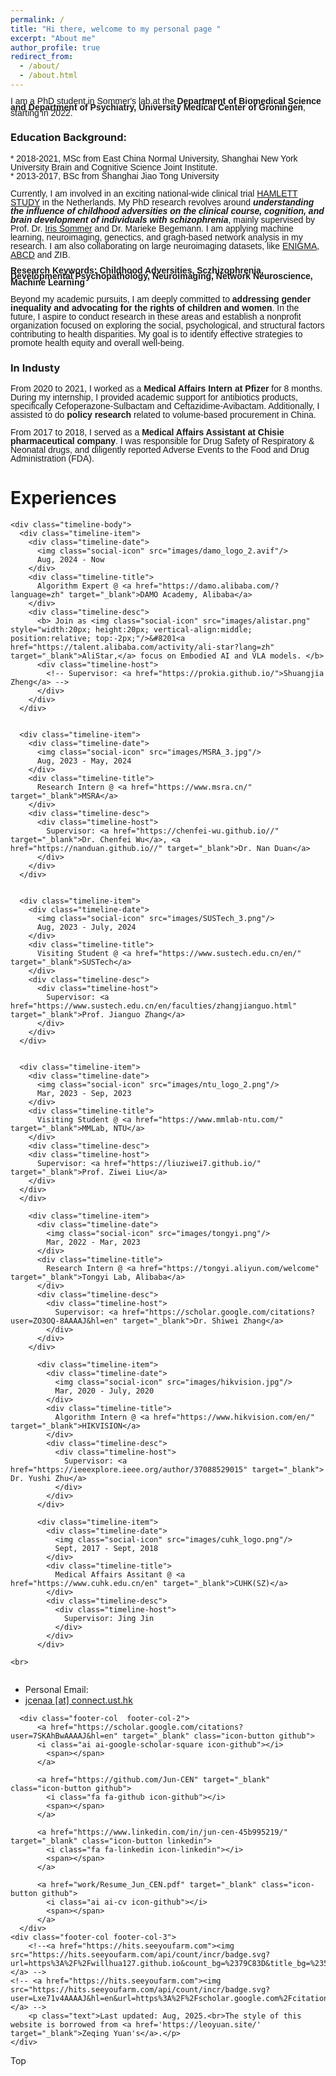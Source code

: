 ```yaml
---
permalink: /
title: "Hi there, welcome to my personal page "
excerpt: "About me"
author_profile: true
redirect_from: 
  - /about/
  - /about.html
---
```

<span style="font-size: 14px; font-family: 'Arial', sans-serif; line-height: 0.7;">I am a PhD student in Sommer's lab at the **Department of Biomedical Science and Department of Psychiatry, University Medical Center of Groningen**, starting in 2022.</span><br>
### Education Background:
<span style="font-size: 14px; font-family: 'Arial', sans-serif; line-height: 1.0;">* 2018-2021, MSc from East China Normal University, Shanghai New York University Brain and Cognitive Science Joint Institute. </span><br>
<span style="font-size: 14px; font-family: 'Arial', sans-serif; line-height: 1.0;">* 2013-2017, BSc from Shanghai Jiao Tong University</span><br>

<span style="font-size: 14px; font-family: 'Arial', sans-serif; line-height: 1.0;">Currently, I am involved in an exciting national-wide clinical trial [HAMLETT STUDY](https://trialsjournal.biomedcentral.com/articles/10.1186/s13063-019-3822-5) in the Netherlands. My PhD research revolves around ***understanding the influence of childhood adversities on the clinical course, cognition, and brain development of individuals with schizophrenia***, mainly supervised by Prof. Dr. [Iris Sommer](https://scholar.google.ca/citations?user=CVy4SaUAAAAJ&hl=en) and Dr. Marieke Begemann. I am applying machine learning, neuroimaging, genectics, and gragh-based network analysis in my research. I am also collaborating on large neuroimaging datasets, like [ENIGMA](https://enigma.ini.usc.edu/), [ABCD](https://abcdstudy.org/) and ZIB. </span><br>

<span style="font-size: 14px; font-family: 'Arial', sans-serif; line-height: 0.7;">**Research Keywords: Childhood Adversities, Sczhizophrenia, Developmental Psychopathology, Neuroimaging, Network Neuroscience, Machine Learning**</span><br>

<span style="font-size: 14px; font-family: 'Arial', sans-serif; line-height: 1.0;">Beyond my academic pursuits, I am deeply committed to **addressing gender inequality and advocating for the rights of children and women**. In the future, I aspire to conduct research in these areas and establish a nonprofit organization focused on exploring the social, psychological, and structural factors contributing to health disparities. My goal is to identify effective strategies to promote health equity and overall well-being.</span><br>

### In Industy

<span style="font-size: 14px; font-family: 'Arial', sans-serif; line-height: 1.0;">From 2020 to 2021, I worked as a **Medical Affairs Intern at Pfizer** for 8 months. During my internship, I provided academic support for antibiotics products, specifically Cefoperazone-Sulbactam and Ceftazidime-Avibactam. Additionally, I assisted to do **policy research** related to volume-based procurement in China.</span><br>


<span style="font-size: 14px; font-family: 'Arial', sans-serif; line-height: 1.0;">From 2017 to 2018, I served as a **Medical Affairs Assistant at Chisie pharmaceutical company**. I was responsible for Drug Safety of Respiratory & Neonatal drugs, and diligently reported Adverse Events to the Food and Drug Administration (FDA).</span><br>

<!-- <div class="wrapper"> -->
  <div id="timeline" class="timeline-brief">
    <h1 class="md-heading text-left">
      <i class="fa fa-tasks" aria-hidden="true"></i>
      Experiences
    </h1>
  
    <div class="timeline-body">
      <div class="timeline-item">
        <div class="timeline-date">
          <img class="social-icon" src="images/damo_logo_2.avif"/>
          Aug, 2024 - Now
        </div>
        <div class="timeline-title">
          Algorithm Expert @ <a href="https://damo.alibaba.com/?language=zh" target="_blank">DAMO Academy, Alibaba</a>
        </div>
        <div class="timeline-desc">
          <b> Join as <img class="social-icon" src="images/alistar.png" style="width:20px; height:20px; vertical-align:middle; position:relative; top:-2px;"/>&#8201<a href="https://talent.alibaba.com/activity/ali-star?lang=zh" target="_blank">AliStar,</a> focus on Embodied AI and VLA models. </b>
          <div class="timeline-host">
            <!-- Supervisor: <a href="https://prokia.github.io/">Shuangjia Zheng</a> -->
          </div>
        </div>
      </div>
  
      
      <div class="timeline-item">
        <div class="timeline-date">
          <img class="social-icon" src="images/MSRA_3.jpg"/>
          Aug, 2023 - May, 2024
        </div>
        <div class="timeline-title">
          Research Intern @ <a href="https://www.msra.cn/" target="_blank">MSRA</a>
        </div>
        <div class="timeline-desc">
          <div class="timeline-host">
            Supervisor: <a href="https://chenfei-wu.github.io//" target="_blank">Dr. Chenfei Wu</a>, <a href="https://nanduan.github.io//" target="_blank">Dr. Nan Duan</a>
          </div>
        </div>
      </div>
  
      
      <div class="timeline-item">
        <div class="timeline-date">
          <img class="social-icon" src="images/SUSTech_3.png"/>
          Aug, 2023 - July, 2024
        </div>
        <div class="timeline-title">
          Visiting Student @ <a href="https://www.sustech.edu.cn/en/" target="_blank">SUSTech</a>
        </div>
        <div class="timeline-desc">
          <div class="timeline-host">
            Supervisor: <a href="https://www.sustech.edu.cn/en/faculties/zhangjianguo.html" target="_blank">Prof. Jianguo Zhang</a>
          </div>
        </div>
      </div>
  
      
      <div class="timeline-item">
        <div class="timeline-date">
          <img class="social-icon" src="images/ntu_logo_2.png"/>
          Mar, 2023 - Sep, 2023
        </div>
        <div class="timeline-title">
          Visiting Student @ <a href="https://www.mmlab-ntu.com/" target="_blank">MMLab, NTU</a>
        </div>
        <div class="timeline-desc">
        <div class="timeline-host">
          Supervisor: <a href="https://liuziwei7.github.io/" target="_blank">Prof. Ziwei Liu</a>
        </div>
      </div>
      </div>
  
        <div class="timeline-item">
          <div class="timeline-date">
            <img class="social-icon" src="images/tongyi.png"/>
            Mar, 2022 - Mar, 2023
          </div>
          <div class="timeline-title">
            Research Intern @ <a href="https://tongyi.aliyun.com/welcome" target="_blank">Tongyi Lab, Alibaba</a>
          </div>
          <div class="timeline-desc">
            <div class="timeline-host">
              Supervisor: <a href="https://scholar.google.com/citations?user=ZO3OQ-8AAAAJ&hl=en" target="_blank">Dr. Shiwei Zhang</a> 
            </div>
          </div>
        </div>
    
          <div class="timeline-item">
            <div class="timeline-date">
              <img class="social-icon" src="images/hikvision.jpg"/>
              Mar, 2020 - July, 2020
            </div>
            <div class="timeline-title">
              Algorithm Intern @ <a href="https://www.hikvision.com/en/" target="_blank">HIKVISION</a>
            </div>
            <div class="timeline-desc">
              <div class="timeline-host">
                Supervisor: <a href="https://ieeexplore.ieee.org/author/37088529015" target="_blank"> Dr. Yushi Zhu</a>
              </div>
            </div>
          </div>
      
          <div class="timeline-item">
            <div class="timeline-date">
              <img class="social-icon" src="images/cuhk_logo.png"/>
              Sept, 2017 - Sept, 2018
            </div>
            <div class="timeline-title">
              Medical Affairs Assitant @ <a href="https://www.cuhk.edu.cn/en" target="_blank">CUHK(SZ)</a>
            </div>
            <div class="timeline-desc">
              <div class="timeline-host">
                Supervisor: Jing Jin
              </div>
            </div>
          </div>
  
    <br>
  </div>
  </div>


  <div style="display: flex; justify-content: center; align-items: center;">
  <div style="max-width: 400px; width: 100%;">
    <script type="text/javascript" id="clustrmaps" src="//clustrmaps.com/map_v2.js?d=K9NLvpbM7GH1cTCvhvVlo4LW5p-d2mRZYw6UhrAFw0g&cl=ffffff&w=a"></script>
  </div>
</div>


<footer class="site-footer">
  <div class="wrapper">
    <div class="footer-col-wrapper">
      <div class="footer-col  footer-col-1">
        <ul class="contact-list">
          <li>Personal Email:</li>
          <li><a href="mailto:">jcenaa [at] connect.ust.hk</a></li>
        </ul>
      </div>

      <div class="footer-col  footer-col-2">
          <a href="https://scholar.google.com/citations?user=7SKAhBwAAAAJ&hl=en" target="_blank" class="icon-button github">
          <i class="ai ai-google-scholar-square icon-github"></i>
            <span></span>
          </a>

          <a href="https://github.com/Jun-CEN" target="_blank" class="icon-button github">
            <i class="fa fa-github icon-github"></i>
            <span></span>
          </a>

          <a href="https://www.linkedin.com/in/jun-cen-45b995219/" target="_blank" class="icon-button linkedin">
            <i class="fa fa-linkedin icon-linkedin"></i>
            <span></span>
          </a>
         
          <a href="work/Resume_Jun_CEN.pdf" target="_blank" class="icon-button github">
            <i class="ai ai-cv icon-github"></i>
            <span></span>
          </a>
      </div>
	<div class="footer-col footer-col-3">
    	<!--<a href="https://hits.seeyoufarm.com"><img src="https://hits.seeyoufarm.com/api/count/incr/badge.svg?url=https%3A%2F%2Fwillhua127.github.io&count_bg=%2379C83D&title_bg=%23555555&icon=&icon_color=%23E7E7E7&title=hits&edge_flat=false"/></a> -->
	<!-- <a href="https://hits.seeyoufarm.com"><img src="https://hits.seeyoufarm.com/api/count/incr/badge.svg?user=Lxe71v4AAAAJ&hl=en&url=https%3A%2F%2Fscholar.google.com%2Fcitations&count_bg=%2379C83D&title_bg=%23555555&icon=&icon_color=%23E7E7E7&title=hits&edge_flat=false"/></a> -->
		<p class="text">Last updated: Aug, 2025.<br>The style of this website is borrowed from <a href='https://leoyuan.site/' target="_blank">Zeqing Yuan's</a>.</p>
	</div>
  </div>
  </div>

</footer>
    <div class="back-to-top">Top</div>


<script type="text/javascript">
jQuery(document).ready(function() {
    var offset = 220;
    var duration = 500;
    jQuery(window).scroll(function() {
        if (jQuery(this).scrollTop() > offset) {
            jQuery('.back-to-top').fadeIn(duration);
        } else {
            jQuery('.back-to-top').fadeOut(duration);
    
        }
    });
    jQuery('.back-to-top').click(function(event) {
        event.preventDefault();
        jQuery('html, body').animate({scrollTop: 0}, duration);
        return false;
    })
});
</script>
  </body>

<!--
  <script>
  (function(i,s,o,g,r,a,m){i['GoogleAnalyticsObject']=r;i[r]=i[r]||function(){
  (i[r].q=i[r].q||[]).push(arguments)},i[r].l=1*new Date();a=s.createElement(o),
  m=s.getElementsByTagName(o)[0];a.async=1;a.src=g;m.parentNode.insertBefore(a,m)
  })(window,document,'script','//www.google-analytics.com/analytics.js','ga');

  ga('create', 'UA-60071442-1', 'auto');
  ga('send', 'pageview');
</script>
-->

<!--<script src="custom-pub.js"></script>-->
</html>
